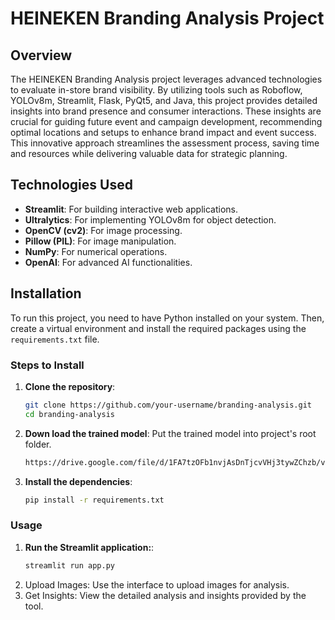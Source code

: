 # HEINEKEN Branding Analysis Project

## Overview

The HEINEKEN Branding Analysis project leverages advanced technologies to evaluate in-store brand visibility. By utilizing tools such as Roboflow, YOLOv8m, Streamlit, Flask, PyQt5, and Java, this project provides detailed insights into brand presence and consumer interactions. These insights are crucial for guiding future event and campaign development, recommending optimal locations and setups to enhance brand impact and event success. This innovative approach streamlines the assessment process, saving time and resources while delivering valuable data for strategic planning.

## Technologies Used

- **Streamlit**: For building interactive web applications.
- **Ultralytics**: For implementing YOLOv8m for object detection.
- **OpenCV (cv2)**: For image processing.
- **Pillow (PIL)**: For image manipulation.
- **NumPy**: For numerical operations.
- **OpenAI**: For advanced AI functionalities.

## Installation

To run this project, you need to have Python installed on your system. Then, create a virtual environment and install the required packages using the `requirements.txt` file.

### Steps to Install

1. **Clone the repository**:
   ```bash
   git clone https://github.com/your-username/branding-analysis.git
   cd branding-analysis
2. **Down load the trained model**:
   Put the trained model into project's root folder.   
   ```bash
   https://drive.google.com/file/d/1FA7tzOFb1nvjAsDnTjcvVHj3tywZChzb/view?usp=drive_link
   ```

4. **Install the dependencies**:
   ```bash
   pip install -r requirements.txt
   ```
### Usage
1. **Run the Streamlit application:**:
   ```bash
   streamlit run app.py
   ```
2. Upload Images: Use the interface to upload images for analysis.
3. Get Insights: View the detailed analysis and insights provided by the tool.



